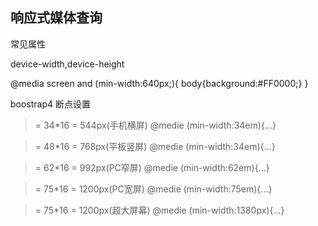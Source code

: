## 响应式媒体查询  
常见属性

device-width,device-height



<link href = "./style/style.css" >


@media screen and (min-width:640px;){
     body{background:#FF0000;}
}

boostrap4 断点设置
>= 34*16 = 544px(手机横屏)
@medie (min-width:34em){...}

>= 48*16 = 768px(平板竖屏)
@medie (min-width:34em){...}

>= 62*16 = 992px(PC窄屏)
@medie (min-width:62em){...}

>= 75*16 = 1200px(PC宽屏)
@medie (min-width:75em){...}

>= 75*16 = 1200px(超大屏幕)
@medie (min-width:1380px){...}
